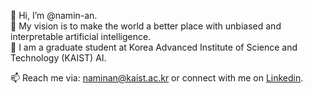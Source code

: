 👋 Hi, I’m @namin-an.   
👀 My vision is to make the world a better place with unbiased and interpretable artificial intelligence.   
🌱 I am a graduate student at Korea Advanced Institute of Science and Technology (KAIST) AI.   

📫 Reach me via: naminan@kaist.ac.kr or connect with me on [Linkedin](https://www.linkedin.com/in/namin-an-0202/).  

<!---
namin-an/namin-an is a ✨ special ✨ repository because its `README.md` (this file) appears on your GitHub profile.
You can click the Preview link to take a look at your changes.
--->
